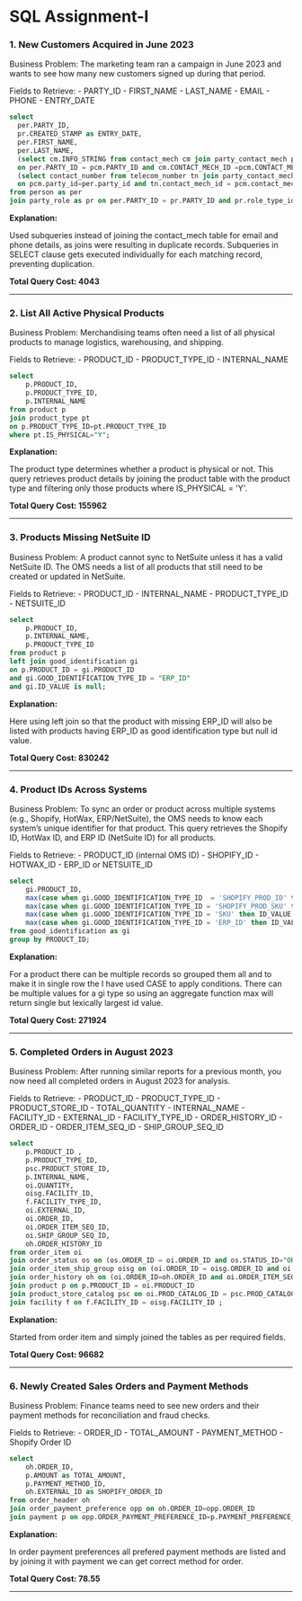 <h1>SQL Assignment-I</h1>

<p><h3>1. New Customers Acquired in June 2023</h3>
Business Problem:
The marketing team ran a campaign in June 2023 and wants to see how many new customers signed up during that period.
</p>
Fields to Retrieve:
- PARTY_ID
- FIRST_NAME
- LAST_NAME
- EMAIL
- PHONE
- ENTRY_DATE

```sql
select 
  per.PARTY_ID, 
  pr.CREATED_STAMP as ENTRY_DATE,
  per.FIRST_NAME,
  per.LAST_NAME,
  (select cm.INFO_STRING from contact_mech cm join party_contact_mech pcm 
  on per.PARTY_ID = pcm.PARTY_ID and cm.CONTACT_MECH_ID =pcm.CONTACT_MECH_ID and CONTACT_MECH_TYPE_ID ='EMAIL_ADDRESS' limit 1) as EMAIL,
  (select contact_number from telecom_number tn join party_contact_mech pcm  
  on pcm.party_id=per.party_id and tn.contact_mech_id = pcm.contact_mech_id limit 1) as PHONE
from person as per
join party_role as pr on per.PARTY_ID = pr.PARTY_ID and pr.role_type_id = 'CUSTOMER' and pr.CREATED_STAMP < "2023-07-01" and pr.CREATED_STAMP>="2023-06-01";
```
**Explanation:** 
<p> Used subqueries instead of joining the contact_mech table for email and phone details, as joins were resulting in duplicate records. Subqueries in SELECT clause gets executed individually for each matching record, preventing duplication.</p>

**Total Query Cost: 4043**
<hr>

<p><h3>2. List All Active Physical Products</h3>
Business Problem:
Merchandising teams often need a list of all physical products to manage logistics, warehousing, and shipping.
</p>
Fields to Retrieve:
- PRODUCT_ID
- PRODUCT_TYPE_ID
- INTERNAL_NAME

```sql
select 
    p.PRODUCT_ID, 
    p.PRODUCT_TYPE_ID, 
    p.INTERNAL_NAME 
from product p  
join product_type pt 
on p.PRODUCT_TYPE_ID=pt.PRODUCT_TYPE_ID
where pt.IS_PHYSICAL="Y";
```
**Explanation:** 
<p>The product type determines whether a product is physical or not. This query retrieves product details by joining the product table with the product type and filtering only those products where IS_PHYSICAL = 'Y'.</p>

**Total Query Cost: 155962**
<hr>

<p><h3>3. Products Missing NetSuite ID</h3>
Business Problem:
A product cannot sync to NetSuite unless it has a valid NetSuite ID. The OMS needs a list of all products that still need to be created or updated in NetSuite.
</p>
Fields to Retrieve:
- PRODUCT_ID
- INTERNAL_NAME
- PRODUCT_TYPE_ID
- NETSUITE_ID

```sql
select 
    p.PRODUCT_ID, 
    p.INTERNAL_NAME, 
    p.PRODUCT_TYPE_ID
from product p 
left join good_identification gi 
on p.PRODUCT_ID = gi.PRODUCT_ID  
and gi.GOOD_IDENTIFICATION_TYPE_ID = "ERP_ID"
and gi.ID_VALUE is null;
```
**Explanation:** 
<p>Here using left join so that the product with missing ERP_ID will also be listed with products having ERP_ID as good identification type but null id value.</p>

**Total Query Cost: 830242**
<hr>

<p><h3>4. Product IDs Across Systems</h3>
Business Problem:
To sync an order or product across multiple systems (e.g., Shopify, HotWax, ERP/NetSuite), the OMS needs to know each system’s unique identifier for that product. This query retrieves the Shopify ID, HotWax ID, and ERP ID (NetSuite ID) for all products.
</p>
Fields to Retrieve:
- PRODUCT_ID (internal OMS ID)
- SHOPIFY_ID
- HOTWAX_ID
- ERP_ID or NETSUITE_ID 

```sql
select 
    gi.PRODUCT_ID,
    max(case when gi.GOOD_IDENTIFICATION_TYPE_ID  = 'SHOPIFY_PROD_ID' then ID_VALUE end) as SHOPIFY_PROD_ID,
    max(case when gi.GOOD_IDENTIFICATION_TYPE_ID = 'SHOPIFY_PROD_SKU' then ID_VALUE end) as SHOPIFY_PROD_SKU,
    max(case when gi.GOOD_IDENTIFICATION_TYPE_ID = 'SKU' then ID_VALUE end) as SKU,
    max(case when gi.GOOD_IDENTIFICATION_TYPE_ID = 'ERP_ID' then ID_VALUE end) as ERP_ID
from good_identification as gi
group by PRODUCT_ID;
```
**Explanation:** 
<p>For a product there can be multiple records so grouped them all and to make it in single row the I have used CASE to apply conditions. There can be multiple values for a gi type so using an aggregate function max will return single but lexically largest id value.</p>

**Total Query Cost: 271924**
<hr>

<p><h3>5. Completed Orders in August 2023</h3>
Business Problem:
After running similar reports for a previous month, you now need all completed orders in August 2023 for analysis.
</p>
Fields to Retrieve:
- PRODUCT_ID
- PRODUCT_TYPE_ID
- PRODUCT_STORE_ID
- TOTAL_QUANTITY
- INTERNAL_NAME
- FACILITY_ID
- EXTERNAL_ID
- FACILITY_TYPE_ID
- ORDER_HISTORY_ID
- ORDER_ID
- ORDER_ITEM_SEQ_ID
- SHIP_GROUP_SEQ_ID

```sql
select 
    p.PRODUCT_ID ,
    p.PRODUCT_TYPE_ID,
    psc.PRODUCT_STORE_ID,
    p.INTERNAL_NAME,
    oi.QUANTITY,
    oisg.FACILITY_ID,
    f.FACILITY_TYPE_ID,
    oi.EXTERNAL_ID,
    oi.ORDER_ID,
    oi.ORDER_ITEM_SEQ_ID,
    oi.SHIP_GROUP_SEQ_ID,
    oh.ORDER_HISTORY_ID 
from order_item oi
join order_status os on (os.ORDER_ID = oi.ORDER_ID and os.STATUS_ID="ORDER_COMPLETED" and (os.STATUS_DATETIME > "2023-08-01" and os.STATUS_DATETIME<"2023-09-01"))
join order_item_ship_group oisg on (oi.ORDER_ID = oisg.ORDER_ID and oi.SHIP_GROUP_SEQ_ID = oisg.SHIP_GROUP_SEQ_ID)
join order_history oh on (oi.ORDER_ID=oh.ORDER_ID and oi.ORDER_ITEM_SEQ_ID= oh.ORDER_ITEM_SEQ_ID and oi.SHIP_GROUP_SEQ_ID= oh.SHIP_GROUP_SEQ_ID)
join product p on p.PRODUCT_ID = oi.PRODUCT_ID
join product_store_catalog psc on oi.PROD_CATALOG_ID = psc.PROD_CATALOG_ID
join facility f on f.FACILITY_ID = oisg.FACILITY_ID ;

```
**Explanation:** 
<p>
  Started from order item and simply joined the tables as per required fields. 
</p>

**Total Query Cost: 96682**
<hr>

<p><h3>6. Newly Created Sales Orders and Payment Methods</h3>
Business Problem:
   Finance teams need to see new orders and their payment methods for reconciliation and fraud checks.
</p>
Fields to Retrieve:
- ORDER_ID
- TOTAL_AMOUNT
- PAYMENT_METHOD
- Shopify Order ID

```sql
select
    oh.ORDER_ID,
    p.AMOUNT as TOTAL_AMOUNT,
    p.PAYMENT_METHOD_ID, 
    oh.EXTERNAL_ID as SHOPIFY_ORDER_ID
from order_header oh 
join order_payment_preference opp on oh.ORDER_ID=opp.ORDER_ID
join payment p on opp.ORDER_PAYMENT_PREFERENCE_ID=p.PAYMENT_PREFERENCE_ID;
```
**Explanation:** 
<p>
  In order payment preferences all prefered payment methods are listed and by joining it with payment we can get correct method for order.
</p>

**Total Query Cost: 78.55**
<hr>
